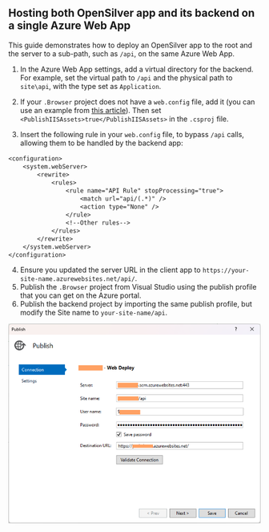 ## Hosting both OpenSilver app and its backend on a single Azure Web App

This guide demonstrates how to deploy an OpenSilver app to the root and the server to a sub-path, such as `/api`, on the same Azure Web App.

1. In the Azure Web App settings, add a virtual directory for the backend. For example, set the virtual path to `/api` and the physical path to `site\api`, with the type set as `Application`.

2. If your `.Browser` project does not have a `web.config` file, add it (you can use an example from [this article](enable-trimming.md)). Then set `<PublishIISAssets>true</PublishIISAssets>` in the `.csproj` file.

3. Insert the following rule in your `web.config` file, to bypass `/api` calls, allowing them to be handled by the backend app:
```
<configuration>
    <system.webServer>
        <rewrite>
            <rules>
                <rule name="API Rule" stopProcessing="true">
                    <match url="api/(.*)" />
                    <action type="None" />
                </rule>
                <!--Other rules-->
            </rules>
        </rewrite>
    </system.webServer>
</configuration>
```

4. Ensure you updated the server URL in the client app to `https://your-site-name.azurewebsites.net/api/`.
5. Publish the `.Browser` project from Visual Studio using the publish profile that you can get on the Azure portal.
6. Publish the backend project by importing the same publish profile, but modify the Site name to `your-site-name/api`.

![VS Publish on Azure](/images/how-to-topics/vs-publish-azure.png)